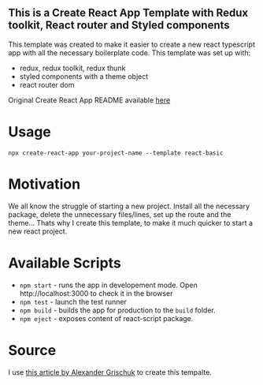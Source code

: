 ## This is a Create React App Template with Redux toolkit, React router and Styled components

This template was created to make it easier to create a new react typescript app with all the necessary boilerplate code.
This template was set up with:
- redux, redux toolkit, redux thunk
- styled components with a theme object
- react router dom 

Original Create React App README available [here](https://github.com/facebook/create-react-app/blob/master/packages/cra-template-typescript/template/README.md)

# Usage

`npx create-react-app your-project-name --template react-basic`

# Motivation

We all know the struggle of starting a new project. Install all the necessary package, delete the unnecessary files/lines, set up the route and the theme... Thats why I create this template, to make it much quicker to start a new react project. 

# Available Scripts

- `npm start` - runs the app in developement mode. Open http://localhost:3000 to check it in the browser
- `npm test` - launch the test runner
- `npm build` - builds the app for production to the `build` folder.
- `npm eject` - exposes content of react-script package.

# Source

I use [this article by Alexander Grischuk](https://dev.to/alexandrg/how-to-create-custom-create-react-app-cra-templates-3nca ) to create this tempalte.

